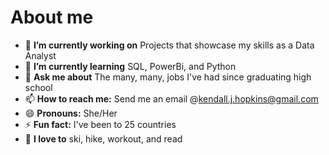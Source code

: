 # About me


<!--**kendallhop/kendallhop** is a ✨ _special_ ✨ repository because its `README.md` (this file) appears on your GitHub profile.-->

- 🔭 **I’m currently working on** Projects that showcase my skills as a Data Analyst
- 🌱 **I’m currently learning** SQL, PowerBi, and Python
- 💬 **Ask me about** The many, many, jobs I've had since graduating high school 
- 📫 **How to reach me:** Send me an email @kendall.j.hopkins@gmail.com
- 😄 **Pronouns:** She/Her
- ⚡ **Fun fact:** I've been to 25 countries
- 💖 **I love to** ski, hike, workout, and read


